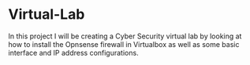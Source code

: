 # Virtual-Lab
In this project I will be creating a Cyber Security virtual lab by looking at how to install the Opnsense firewall in Virtualbox as well as some basic interface and IP address configurations. 
